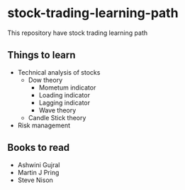 # stock-trading-learning-path
This repository have stock trading learning path

## Things to learn
- Technical analysis of stocks
    - Dow theory
        - Mometum indicator
        - Loading indicator
        - Lagging indicator
        - Wave theory
    - Candle Stick theory
- Risk management

## Books to read
- Ashwini Gujral
- Martin J Pring
- Steve Nison
